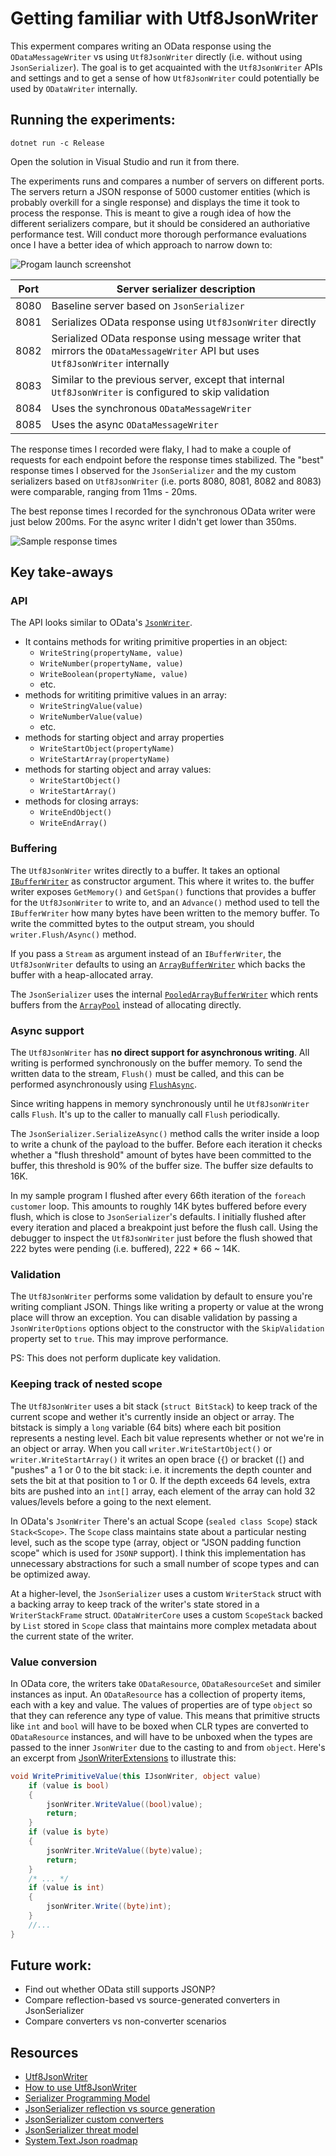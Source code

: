# Getting familiar with Utf8JsonWriter

This experment compares writing an OData response using the `ODataMessageWriter` vs using `Utf8JsonWriter` directly (i.e. without using `JsonSerializer`). The goal is to get acquainted with the `Utf8JsonWriter` APIs and settings and to get a sense of how `Utf8JsonWriter` could potentially be used by `ODataWriter` internally.

## Running the experiments:

```
dotnet run -c Release
```

Open the solution in Visual Studio and run it from there.

The experiments runs and compares a number of servers on different ports.
The servers return a JSON response of 5000 customer entities (which is probably overkill for a single response) and displays the time it took to process the response. This is meant to give a rough idea of how the different serializers compare, but it should be considered an authoriative performance test. Will conduct more thorough performance evaluations once I have a better idea of which approach to narrow down to:

![Progam launch screenshot](./images/ProgramLaunchScreenshot.jpg)

| Port | Server serializer description |
-------|--------------|
8080 | Baseline server based on `JsonSerializer`
8081 | Serializes OData response using `Utf8JsonWriter` directly
8082 | Serialized OData response using message writer that mirrors the `ODataMessageWriter` API but uses `Utf8JsonWriter` internally
8083 | Similar to the previous server, except that internal `Utf8JsonWriter` is configured to skip validation
8084 | Uses the synchronous `ODataMessageWriter`
8085 | Uses the async `ODataMessageWriter`

The response times I recorded were flaky, I had to make a couple of requests for each endpoint before the response times stabilized. The "best" response times I observed for the `JsonSerializer` and the my custom serializers based on `Utf8JsonWriter` (i.e. ports 8080, 8081, 8082 and 8083) were comparable, ranging from 11ms - 20ms.

The best reponse times I recorded for the synchronous OData writer were just below 200ms. For the async writer I didn't get lower than 350ms.

![Sample response times](./images/SampleResponseTimes.jpg)

## Key take-aways

### API

The API looks similar to OData's [`JsonWriter`](https://github.com/OData/odata.net/blob/master/src/Microsoft.OData.Core/Json/JsonWriter.cs).

- It contains methods for writing primitive properties in an object:
    - `WriteString(propertyName, value)`
    - `WriteNumber(propertyName, value)`
    - `WriteBoolean(propertyName, value)`
    - etc.
- methods for writiting primitive values in an array:
    - `WriteStringValue(value)`
    - `WriteNumberValue(value)`
    - etc.
- methods for starting object and array properties
    - `WriteStartObject(propertyName)`
    - `WriteStartArray(propertyName)`
- methods for starting object and array values:
    - `WriteStartObject()`
    - `WriteStartArray()`
- methods for closing arrays:
    - `WriteEndObject()`
    - `WriteEndArray()`

### Buffering

The `Utf8JsonWriter` writes directly to a buffer. It takes an optional [`IBufferWriter`](https://docs.microsoft.com/en-us/dotnet/api/system.buffers.ibufferwriter-1?view=net-6.0) as constructor argument. This where it writes to. the buffer writer exposes `GetMemory()` and `GetSpan()` functions that provides a buffer for the `Utf8JsonWriter` to write to, and an `Advance()` method used to tell the `IBufferWriter` how many bytes have been written to the memory buffer. To write the committed bytes to the output stream, you should `writer.Flush/Async()` method.

If you pass a `Stream` as argument instead of an `IBufferWriter`, the `Utf8JsonWriter` defaults to using an [`ArrayBufferWriter`](https://docs.microsoft.com/en-us/dotnet/api/system.buffers.arraybufferwriter-1?view=net-6.0) which backs the buffer with a heap-allocated array.

The `JsonSerializer` uses the internal [`PooledArrayBufferWriter`](https://source.dot.net/#Microsoft.AspNetCore.Mvc.ViewFeatures/PooledArrayBufferWriter.cs,75056dbb19cacf28) which rents buffers from the [`ArrayPool`](https://docs.microsoft.com/en-us/dotnet/api/system.buffers.arraypool-1?view=net-6.0) instead of allocating directly.

### Async support

The `Utf8JsonWriter` has **no direct support for asynchronous writing**. All writing is performed synchronously on the buffer memory. To send the written data to the stream, `Flush()` must be called, and this can be performed asynchronously using [`FlushAsync`](https://docs.microsoft.com/en-us/dotnet/api/system.text.json.utf8jsonwriter.flushasync?view=net-6.0#system-text-json-utf8jsonwriter-flushasync(system-threading-cancellationtoken)).

Since writing happens in memory synchronously until he `Utf8JsonWriter` calls `Flush`. It's up to the caller to manually call `Flush` periodically.

The `JsonSerializer.SerializeAsync()` method calls the writer inside a loop to write a chunk of the payload to the buffer. Before each iteration it checks whether a "flush threshold" amount of bytes have been committed to the buffer, this threshold is 90% of the buffer size. The buffer size defaults to 16K.

In my sample program I flushed after every 66th iteration of the `foreach customer` loop. This amounts to roughly 14K bytes buffered before every flush, which is close to `JsonSerializer`'s defaults. I initially flushed after every iteration and placed a breakpoint just before the flush call. Using the debugger to inspect the `Utf8JsonWriter` just before the flush showed that 222 bytes were pending (i.e. buffered), 222 * 66 ~ 14K.

### Validation

The `Utf8JsonWriter` performs some validation by default to ensure you're writing compliant JSON. Things like writing a property or value at the wrong place will throw an exception. You can disable validation by passing a `JsonWriterOptions` options object to the constructor with the `SkipValidation` property set to `true`. This may improve performance.

PS: This does not perform duplicate key validation.

### Keeping track of nested scope

The `Utf8JsonWriter` uses a bit stack (`struct BitStack`) to keep track of the current scope and wether it's currently inside an object or array. The bitstack is simply a `long` variable (64 bits) where each bit position represents a nesting level. Each bit value represents whether or not we're in an object or array. When you call `writer.WriteStartObject()` or `writer.WriteStartArray()` it writes an open brace (`{`) or bracket (`[`) and "pushes" a 1 or 0 to the bit stack: i.e. it increments the depth counter and sets the bit at that position to 1 or 0. If the depth exceeds 64 levels, extra bits are pushed into an `int[]` array, each element of the array can hold 32 values/levels before a going to the next element.

In OData's `JsonWriter` There's an actual Scope (`sealed class Scope`) stack `Stack<Scope>`. The `Scope` class maintains state about a particular nesting level, such as the scope type (array, object or "JSON padding function scope" which is used for `JSONP` support). I think this implementation has unnecessary abstractions for such a small number of scope types and can be optimized away.

At a higher-level, the `JsonSerializer` uses a custom `WriterStack` struct with a backing array to keep track of the writer's state stored in a `WriterStackFrame` struct. `ODataWriterCore` uses a custom `ScopeStack` backed by `List` stored in `Scope` class that maintains more complex metadata about the current state of the writer.

### Value conversion

In OData core, the writers take `ODataResource`, `ODataResourceSet` and similer instances as input. An `ODataResource` has a collection of property items, each with a key and value. The values of properties are of type `object` so that they can reference any type of value. This means that primitive structs like `int` and `bool` will have to be boxed when CLR types are converted to `ODataResource` instances, and will have to be unboxed when the types are passed to the inner `JsonWriter` due to the casting to and from `object`. Here's an excerpt from [JsonWriterExtensions]() to illustrate this:

```c#
void WritePrimitiveValue(this IJsonWriter, object value)
    if (value is bool)
    {
        jsonWriter.WriteValue((bool)value);
        return;
    }
    if (value is byte)
    {
        jsonWriter.WriteValue((byte)value);
        return;
    }
    /* ... */
    if (value is int)
    {
        jsonWriter.Write((byte)int);
    }
    //...
}
```

## Future work:
- Find out whether OData still supports JSONP?
- Compare reflection-based vs source-generated converters in JsonSerializer
- Compare converters vs non-converter scenarios

## Resources
- [Utf8JsonWriter](https://docs.microsoft.com/en-us/dotnet/api/system.text.json.utf8jsonwriter?view=net-6.0)
- [How to use Utf8JsonWriter](https://docs.microsoft.com/en-us/dotnet/standard/serialization/system-text-json-use-dom-utf8jsonreader-utf8jsonwriter?pivots=dotnet-6-0#use-utf8jsonwriter)
- [Serializer Programming Model](https://github.com/dotnet/runtime/blob/main/src/libraries/System.Text.Json/docs/SerializerProgrammingModel.md)
- [JsonSerializer reflection vs source generation](https://docs.microsoft.com/en-us/dotnet/standard/serialization/system-text-json-source-generation-modes?pivots=dotnet-6-0)
- [JsonSerializer custom converters](https://docs.microsoft.com/en-us/dotnet/standard/serialization/system-text-json-converters-how-to?pivots=dotnet-6-0)
- [JsonSerializer threat model](https://github.com/dotnet/runtime/blob/main/src/libraries/System.Text.Json/docs/ThreatModel.md)
- [System.Text.Json roadmap](https://github.com/dotnet/runtime/tree/main/src/libraries/System.Text.Json/roadmap)